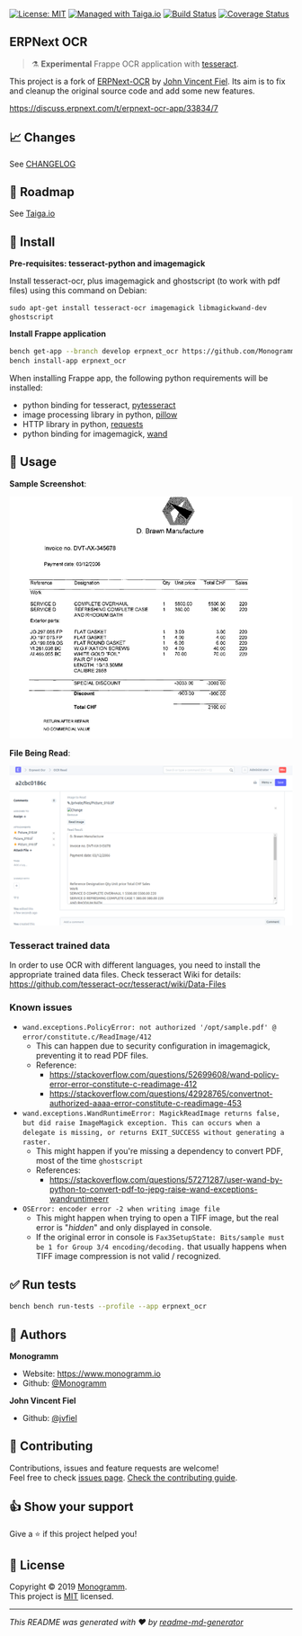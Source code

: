 
[uri_license]: https://opensource.org/licenses/MIT
[uri_license_image]: https://img.shields.io/badge/license-MIT-blue

[![License: MIT][uri_license_image]][uri_license]
[![Managed with Taiga.io](https://img.shields.io/badge/managed%20with-TAIGA.io-709f14.svg)](https://tree.taiga.io/project/monogrammbot-monogrammerpnext_ocr/ "Managed with Taiga.io")
[![Build Status](https://travis-ci.org/Monogramm/erpnext_ocr.svg)](https://travis-ci.org/Monogramm/erpnext_ocr)
[![Coverage Status](https://coveralls.io/repos/github/Monogramm/erpnext_ocr/badge.svg?branch=master)](https://coveralls.io/github/Monogramm/erpnext_ocr?branch=master)

## ERPNext OCR

> :alembic: **Experimental** Frappe OCR application with [tesseract](https://github.com/tesseract-ocr/tesseract).

This project is a fork of [ERPNext-OCR](https://github.com/jvfiel/ERPNext-OCR) by [John Vincent Fiel](https://github.com/jvfiel). Its aim is to fix and cleanup the original source code and add some new features.

https://discuss.erpnext.com/t/erpnext-ocr-app/33834/7


## :chart_with_upwards_trend: Changes

See [CHANGELOG](./CHANGELOG.md)


## :bookmark: Roadmap

See [Taiga.io](https://tree.taiga.io/project/monogrammbot-monogrammerpnext_ocr/ "Taiga.io monogrammbot-monogrammerpnext_ocr")


## :construction: Install

**Pre-requisites: tesseract-python and imagemagick**

Install tesseract-ocr, plus imagemagick and ghostscript (to work with pdf files) using this command on Debian:
  ```
  sudo apt-get install tesseract-ocr imagemagick libmagickwand-dev ghostscript
  ```

**Install Frappe application**

```sh
bench get-app --branch develop erpnext_ocr https://github.com/Monogramm/erpnext_ocr
bench install-app erpnext_ocr
```

When installing Frappe app, the following python requirements will be installed:
* python binding for tesseract, [pytesseract](https://pypi.org/project/pytesseract/)
* image processing library in python, [pillow](https://pypi.org/project/Pillow/)
* HTTP library in python, [requests](https://pypi.org/project/requests/)
* python binding for imagemagick, [wand](https://pypi.org/project/Wand/)

## :rocket: Usage

**Sample Screenshot**:

![Sample Screenshot](./erpnext_ocr/tests/test_data/Picture_010.png)


**File Being Read**:

![Sample Screenshot 2](./erpnext_ocr/tests/test_data/Picture_010_screenshot.png)

### Tesseract trained data

In order to use OCR with different languages, you need to install the appropriate trained data files.
Check tesseract Wiki for details: https://github.com/tesseract-ocr/tesseract/wiki/Data-Files

### Known issues

* `wand.exceptions.PolicyError: not authorized '/opt/sample.pdf' @ error/constitute.c/ReadImage/412`
    * This can happen due to security configuration in imagemagick, preventing it to read PDF files.
    * Reference:
        * https://stackoverflow.com/questions/52699608/wand-policy-error-error-constitute-c-readimage-412
        * https://stackoverflow.com/questions/42928765/convertnot-authorized-aaaa-error-constitute-c-readimage-453
* `wand.exceptions.WandRuntimeError: MagickReadImage returns false, but did raise ImageMagick exception. This can occurs when a delegate is missing, or returns EXIT_SUCCESS without generating a raster.`
    * This might happen if you're missing a dependency to convert PDF, most of the time `ghostscript`
    * References:
        * https://stackoverflow.com/questions/57271287/user-wand-by-python-to-convert-pdf-to-jepg-raise-wand-exceptions-wandruntimeerr
* `OSError: encoder error -2 when writing image file`
    * This might happen when trying to open a TIFF image, but the real error is "_hidden_" and only displayed in console.
    * If the original error in console is `Fax3SetupState: Bits/sample must be 1 for Group 3/4 encoding/decoding.` that usually happens when TIFF image compression is not valid / recognized.

## :white_check_mark: Run tests

```sh
bench bench run-tests --profile --app erpnext_ocr
```

## :bust_in_silhouette: Authors

**Monogramm**

* Website: https://www.monogramm.io
* Github: [@Monogramm](https://github.com/Monogramm)

**John Vincent Fiel**

* Github: [@jvfiel](https://github.com/jvfiel)

## :handshake: Contributing

Contributions, issues and feature requests are welcome!<br />Feel free to check [issues page](https://github.com/Monogramm/erpnext_ocr/issues).
[Check the contributing guide](./CONTRIBUTING.md).<br />

## :thumbsup: Show your support

Give a :star: if this project helped you!

## :page_facing_up: License

Copyright © 2019 [Monogramm](https://github.com/Monogramm).<br />
This project is [MIT](uri_license) licensed.

***
_This README was generated with :heart: by [readme-md-generator](https://github.com/kefranabg/readme-md-generator)_
